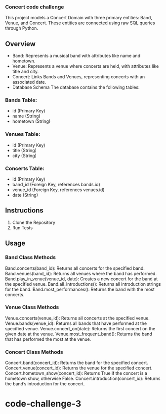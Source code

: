 ### Concert code challenge
This project models a Concert Domain with three primary entities: Band, Venue, and Concert. These entities are connected using raw SQL queries through Python.

## Overview
- Band: Represents a musical band with attributes like name and hometown.
- Venue: Represents a venue where concerts are held, with attributes like title and city.
- Concert: Links Bands and Venues, representing concerts with an associated date.
- Database Schema
The database contains the following tables:

### Bands Table:

- id (Primary Key)
- name (String)
- hometown (String)

### Venues Table:
- id (Primary Key)
- title (String)
- city (String)
### Concerts Table:

- id (Primary Key)
- band_id (Foreign Key, references bands.id)
- venue_id (Foreign Key, references venues.id)
- date (String)

## Instructions
1. Clone the Repository
2. Run Tests

## Usage
### Band Class Methods
Band.concerts(band_id): Returns all concerts for the specified band.
Band.venues(band_id): Returns all venues where the band has performed.
Band.play_in_venue(venue_id, date): Creates a new concert for the band at the specified venue.
Band.all_introductions(): Returns all introduction strings for the band.
Band.most_performances(): Returns the band with the most concerts.

### Venue Class Methods
Venue.concerts(venue_id): Returns all concerts at the specified venue.
Venue.bands(venue_id): Returns all bands that have performed at the specified venue.
Venue.concert_on(date): Returns the first concert on the given date at the venue.
Venue.most_frequent_band(): Returns the band that has performed the most at the venue.

### Concert Class Methods
Concert.band(concert_id): Returns the band for the specified concert.
Concert.venue(concert_id): Returns the venue for the specified concert.
Concert.hometown_show(concert_id): Returns True if the concert is a hometown show, otherwise False.
Concert.introduction(concert_id): Returns the band’s introduction for the concert.
# code-challenge-3
